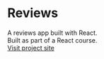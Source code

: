 # Reviews

A reviews app built with React.
<br/>
Built as part of a React course.
<br/>
[Visit project site](https://obrm-reviews.netlify.app)
